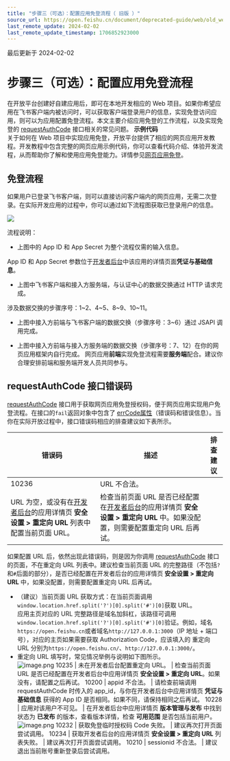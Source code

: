 ```yaml
---
title: "步骤三（可选）：配置应用免登流程（ 旧版 ）"
source_url: https://open.feishu.cn/document/deprecated-guide/web/old_webapp_login_process
last_remote_update: 2024-02-02
last_remote_update_timestamp: 1706852923000
---
```

最后更新于 2024-02-02

# 步骤三（可选）：配置应用免登流程

在开放平台创建好自建应用后，即可在本地开发相应的 Web 项目。如果你希望应用在飞书客户端内被访问时，可以获取客户端登录用户的信息，实现免登访问应用，则可以为应用配置免登流程。本文主要介绍应用免登的工作流程，以及实现免登的 [requestAuthCode](https://open.feishu.cn/document/uYjL24iN/uUzMuUzMuUzM/20220308) 接口相关的常见问题。
**示例代码**
<br>
关于如何在 Web 项目中实现应用免登，开放平台提供了相应的网页应用开发教程。开发教程中包含完整的网页应用示例代码，你可以查看代码介绍、体验开发流程，从而帮助你了解和使用应用免登能力。详情参见[网页应用免登](https://open.feishu.cn/document/home/quickly-create-a-login-free-web-app/introduction-to-sample-code)。

## 免登流程

如果用户已登录飞书客户端，则可以直接访问客户端内的网页应用，无需二次登录。在实际开发应用的过程中，你可以通过如下流程图获取已登录用户的信息。

![](https://sf3-cn.feishucdn.com/obj/open-platform-opendoc/00ef7e073a16f47508262e3a45ada53c_mromljQZNT.png?height=634&lazyload=true&maxWidth=750&width=924)

流程说明：

- 上图中的 App ID 和 App Secret 为整个流程仅需的输入信息。

App ID 和 App Secret 参数位于[开发者后台](https://open.feishu.cn/app)中该应用的详情页面**凭证与基础信息**。

- 上图中飞书客户端和接入方服务端，与认证中心的数据交换通过 HTTP 请求完成。

涉及数据交换的步骤序号：1~2、4~5、8~9、10~11。

- 上图中接入方前端与飞书客户端的数据交换（步骤序号：3~6）通过 JSAPI 调用完成。

- 上图中接入方前端与接入方服务端的数据交换（步骤序号：7、12）在你的网页应用框架内自行完成。
网页应用**前端**实现免登流程需要**服务端**配合。建议你合理安排前端和服务端开发人员共同参与。

## requestAuthCode 接口错误码

[requestAuthCode](https://open.feishu.cn/document/uYjL24iN/uUzMuUzMuUzM/20220308) 接口用于获取网页应用免登授权码，便于网页应用实现用户免登流程。在接口的`fail`返回对象中包含了 [errCode属性](https://open.feishu.cn/document/uYjL24iN/ukzNy4SO3IjL5cjM)（错误码和错误信息）。当你在实际开放过程中，接口错误码相应的排查建议如下表所示。

错误码 | 描述 | 排查建议
--- | --- | ---
10236 | URL 不合法。  
URL 为空，或没有在[开发者后台](https://open.feishu.cn/app)的应用详情页 **安全设置 > 重定向 URL** 列表中配置当前页面 URL。 | 检查当前页面 URL 是否已经配置在[开发者后台](https://open.feishu.cn/app)的应用详情页 **安全设置 > 重定向 URL** 中。如果没配置，则需要配置重定向 URL 后再试。  
如果配置 URL 后，依然出现此错误码，则是因为你调用 [requestAuthCode](https://open.feishu.cn/document/uYjL24iN/uUzMuUzMuUzM/20220308) 接口的页面，不在重定向 URL 列表中。建议检查当前页面 URL 的完整路径（不包括`?`和`#`后面的部分），是否已经配置在开发者后台的应用详情页 **安全设置 > 重定向 URL** 中，如果没配置，则需要配置重定向 URL 后再试。  
- （建议）当前页面 URL 获取方式：在当前页面调用`window.location.href.split('?')[0].split('#')[0]`获取 URL。  
	应用主页对应的 URL 完整路径是域名加斜杠，该路径可调用`window.location.href.split('?')[0].split('#')[0]`验证。例如，域名`https://open.feishu.cn`或者域名`http://127.0.0.1:3000`（IP 地址 + 端口号），对应的主页如果需要获取 Authorization Code，应该填入的 重定向 URL 分别为`https://open.feishu.cn/`、`http://127.0.0.1:3000/`。  
- 重定向 URL 填写时，常见情况举例与说明如下图所示。  
	![image.png](https://sf3-cn.feishucdn.com/obj/open-platform-opendoc/1f1d229f7fdad46c49383b6fb643cd7a_YqiOcuMWqa.png?height=448&lazyload=true&width=1588)
10235 | 未在开发者后台配置重定向 URL。 | 检查当前页面 URL 是否已经配置在开发者后台中应用详情页 **安全设置 > 重定向 URL**。如果没有，请配置之后再试。
10200 | appid 不合法。 | 请检查前端调用 requestAuthCode 时传入的 app_id，与你在开发者后台中应用详情页 **凭证与基础信息** 获得的 App ID 是否相同。如果不同，请保持相同之后再试。
10228 | 应用对该用户不可见。 | 在开发者后台中应用详情页 **版本管理与发布** 中找到状态为 **已发布** 的版本，查看版本详情，检查 **可用范围** 是否包括当前用户。  
![image.png](https://sf3-cn.feishucdn.com/obj/open-platform-opendoc/61497d0a539dc2666eb9f721a2c7157c_Nhe1Rg90RM.png?height=1252&lazyload=true&width=1790)
10232 | 获取免登临时授权码 Code 失败。 | 建议再次打开页面尝试调用。
10234 | 获取开发者后台的应用详情页 **安全设置 > 重定向 URL** 列表失败。 | 建议再次打开页面尝试调用。
10210 | sessionid 不合法。 | 建议退出当前账号重新登录后尝试调用。
